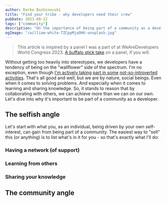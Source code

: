 ```yaml
---
author: Darko Bozhinovski
title: "Find your tribe - why developers need their crew"
pubDate: 2023-08-22
tags: ["community"]
description: "On the importance of being part of a community as a developer."
ogImage: "/william-white-TZCppMjaOHU-unsplash.jpg"
---
```


> This article is inspired by a panel I was a part of at WeAreDevelopers World Congress 2023. [A buffalo stick take](https://jason.energy/effective-devrel-buffalo-stick/) on a panel, if you will.

Without getting too heavily into stereotypes, we developers have a tendency of being on the "wallflower" side of the spectrum. I'm no exception, even though [I'm actively taking](https://beerjs.mk) [part in some](https://codepub.dev) [not-so-introverted](https://deved.mk) [activities](https://www.youtube.com/channel/UCtCyVHiEXMOHaVGbnKuU4VA). That's all good and well, but we are by nature, social beings. Even when it comes to solving problems. And especially when it comes to learning and sharing knowledge. So, it stands to reason that by collaborating with others, we can achieve more than we can on our own. Let's dive into why it's important to be part of a community as a developer.

## The selfish angle

Let's start with what you, as an individual, being driven by your own self-interest, can gain from being part of a community. The easiest way to "sell" this (or anything) is to list what's in it for you - so that's exactly what I'll do:

### Having a network (of support)

### Learning from others

### Sharing your knowledge

## The community angle
